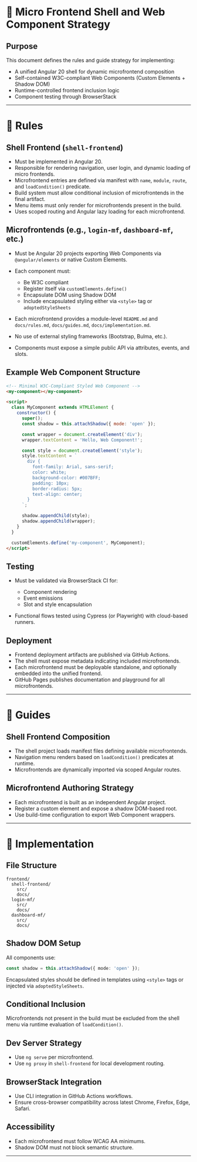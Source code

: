 # 📘 Micro Frontend Shell and Web Component Strategy

## Purpose

This document defines the rules and guide strategy for implementing:

* A unified Angular 20 shell for dynamic microfrontend composition
* Self-contained W3C-compliant Web Components (Custom Elements + Shadow DOM)
* Runtime-controlled frontend inclusion logic
* Component testing through BrowserStack

---

# 📗 Rules

## Shell Frontend (`shell-frontend`)

* Must be implemented in Angular 20.
* Responsible for rendering navigation, user login, and dynamic loading of micro frontends.
* Microfrontend entries are defined via manifest with `name`, `module`, `route`, and `loadCondition()` predicate.
* Build system must allow conditional inclusion of microfrontends in the final artifact.
* Menu items must only render for microfrontends present in the build.
* Uses scoped routing and Angular lazy loading for each microfrontend.

## Microfrontends (e.g., `login-mf`, `dashboard-mf`, etc.)

* Must be Angular 20 projects exporting Web Components via `@angular/elements` or native Custom Elements.
* Each component must:

  * Be W3C compliant
  * Register itself via `customElements.define()`
  * Encapsulate DOM using Shadow DOM
  * Include encapsulated styling either via `<style>` tag or `adoptedStyleSheets`
* Each microfrontend provides a module-level `README.md` and `docs/rules.md`, `docs/guides.md`, `docs/implementation.md`.
* No use of external styling frameworks (Bootstrap, Bulma, etc.).
* Components must expose a simple public API via attributes, events, and slots.

## Example Web Component Structure

```html
<!-- Minimal W3C-Compliant Styled Web Component -->
<my-component></my-component>

<script>
  class MyComponent extends HTMLElement {
    constructor() {
      super();
      const shadow = this.attachShadow({ mode: 'open' });

      const wrapper = document.createElement('div');
      wrapper.textContent = 'Hello, Web Component!';

      const style = document.createElement('style');
      style.textContent = `
        div {
          font-family: Arial, sans-serif;
          color: white;
          background-color: #007BFF;
          padding: 10px;
          border-radius: 5px;
          text-align: center;
        }
      `;

      shadow.appendChild(style);
      shadow.appendChild(wrapper);
    }
  }

  customElements.define('my-component', MyComponent);
</script>
```

## Testing

* Must be validated via BrowserStack CI for:

  * Component rendering
  * Event emissions
  * Slot and style encapsulation
* Functional flows tested using Cypress (or Playwright) with cloud-based runners.

## Deployment

* Frontend deployment artifacts are published via GitHub Actions.
* The shell must expose metadata indicating included microfrontends.
* Each microfrontend must be deployable standalone, and optionally embedded into the unified frontend.
* GitHub Pages publishes documentation and playground for all microfrontends.

---

# 📙 Guides

## Shell Frontend Composition

* The shell project loads manifest files defining available microfrontends.
* Navigation menu renders based on `loadCondition()` predicates at runtime.
* Microfrontends are dynamically imported via scoped Angular routes.

## Microfrontend Authoring Strategy

* Each microfrontend is built as an independent Angular project.
* Register a custom element and expose a shadow DOM-based root.
* Use build-time configuration to export Web Component wrappers.

---

# 📒 Implementation

## File Structure

```
frontend/
  shell-frontend/
    src/
    docs/
  login-mf/
    src/
    docs/
  dashboard-mf/
    src/
    docs/
```

## Shadow DOM Setup

All components use:

```ts
const shadow = this.attachShadow({ mode: 'open' });
```

Encapsulated styles should be defined in templates using `<style>` tags or injected via `adoptedStyleSheets`.

## Conditional Inclusion

Microfrontends not present in the build must be excluded from the shell menu via runtime evaluation of `loadCondition()`.

## Dev Server Strategy

* Use `ng serve` per microfrontend.
* Use `ng proxy` in `shell-frontend` for local development routing.

## BrowserStack Integration

* Use CLI integration in GitHub Actions workflows.
* Ensure cross-browser compatibility across latest Chrome, Firefox, Edge, Safari.

## Accessibility

* Each microfrontend must follow WCAG AA minimums.
* Shadow DOM must not block semantic structure.

---
